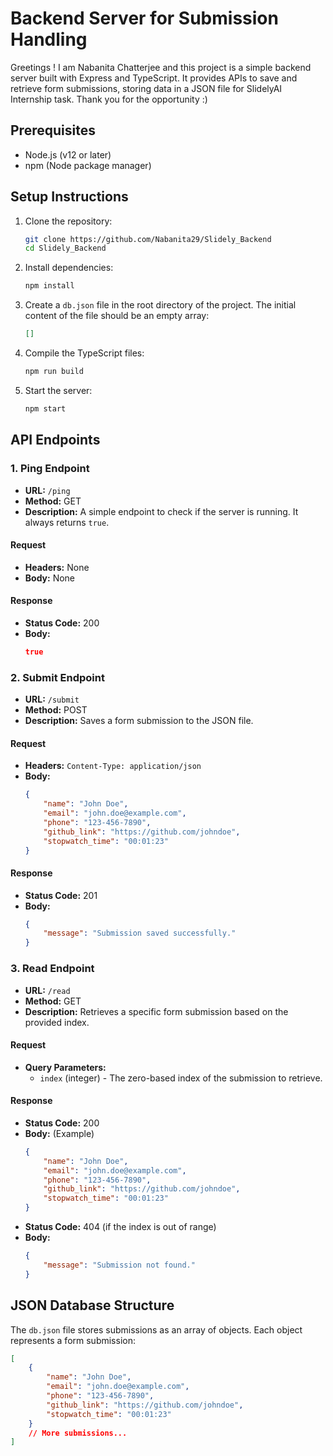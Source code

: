 # Backend Server for Submission Handling

Greetings ! I am Nabanita Chatterjee and this project is a simple backend server built with Express and TypeScript. It provides APIs to save and retrieve form submissions, storing data in a JSON file for SlidelyAI Internship task. Thank you for the opportunity :)

## Prerequisites

- Node.js (v12 or later)
- npm (Node package manager)

## Setup Instructions

1. Clone the repository:
    ```sh
    git clone https://github.com/Nabanita29/Slidely_Backend
    cd Slidely_Backend
    ```

2. Install dependencies:
    ```sh
    npm install
    ```

3. Create a `db.json` file in the root directory of the project. The initial content of the file should be an empty array:
    ```json
    []
    ```

4. Compile the TypeScript files:
    ```sh
    npm run build
    ```

5. Start the server:
    ```sh
    npm start
    ```

## API Endpoints

### 1. Ping Endpoint
- **URL:** `/ping`
- **Method:** GET
- **Description:** A simple endpoint to check if the server is running. It always returns `true`.

#### Request
- **Headers:** None
- **Body:** None

#### Response
- **Status Code:** 200
- **Body:**
    ```json
    true
    ```

### 2. Submit Endpoint
- **URL:** `/submit`
- **Method:** POST
- **Description:** Saves a form submission to the JSON file.

#### Request
- **Headers:** `Content-Type: application/json`
- **Body:**
    ```json
    {
        "name": "John Doe",
        "email": "john.doe@example.com",
        "phone": "123-456-7890",
        "github_link": "https://github.com/johndoe",
        "stopwatch_time": "00:01:23"
    }
    ```

#### Response
- **Status Code:** 201
- **Body:**
    ```json
    {
        "message": "Submission saved successfully."
    }
    ```

### 3. Read Endpoint
- **URL:** `/read`
- **Method:** GET
- **Description:** Retrieves a specific form submission based on the provided index.

#### Request
- **Query Parameters:**
    - `index` (integer) - The zero-based index of the submission to retrieve.

#### Response
- **Status Code:** 200
- **Body:** (Example)
    ```json
    {
        "name": "John Doe",
        "email": "john.doe@example.com",
        "phone": "123-456-7890",
        "github_link": "https://github.com/johndoe",
        "stopwatch_time": "00:01:23"
    }
    ```
- **Status Code:** 404 (if the index is out of range)
- **Body:**
    ```json
    {
        "message": "Submission not found."
    }
    ```

## JSON Database Structure

The `db.json` file stores submissions as an array of objects. Each object represents a form submission:
```json
[
    {
        "name": "John Doe",
        "email": "john.doe@example.com",
        "phone": "123-456-7890",
        "github_link": "https://github.com/johndoe",
        "stopwatch_time": "00:01:23"
    }
    // More submissions...
]
